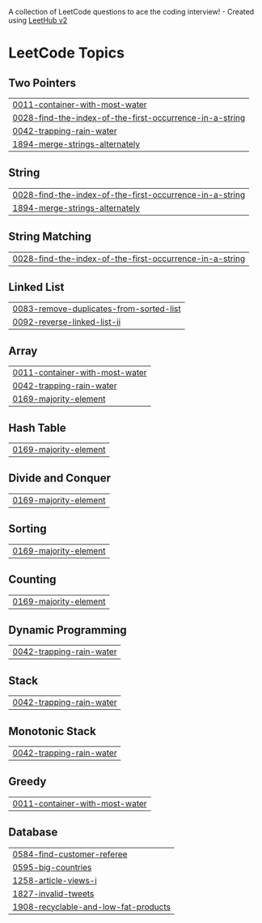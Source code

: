 A collection of LeetCode questions to ace the coding interview! - Created using [LeetHub v2](https://github.com/arunbhardwaj/LeetHub-2.0)
<!---LeetCode Topics Start-->
# LeetCode Topics
## Two Pointers
|  |
| ------- |
| [0011-container-with-most-water](https://github.com/prajaktapawar16/DSA_JAVA/tree/master/0011-container-with-most-water) |
| [0028-find-the-index-of-the-first-occurrence-in-a-string](https://github.com/prajaktapawar16/DSA_JAVA/tree/master/0028-find-the-index-of-the-first-occurrence-in-a-string) |
| [0042-trapping-rain-water](https://github.com/prajaktapawar16/DSA_JAVA/tree/master/0042-trapping-rain-water) |
| [1894-merge-strings-alternately](https://github.com/prajaktapawar16/DSA_JAVA/tree/master/1894-merge-strings-alternately) |
## String
|  |
| ------- |
| [0028-find-the-index-of-the-first-occurrence-in-a-string](https://github.com/prajaktapawar16/DSA_JAVA/tree/master/0028-find-the-index-of-the-first-occurrence-in-a-string) |
| [1894-merge-strings-alternately](https://github.com/prajaktapawar16/DSA_JAVA/tree/master/1894-merge-strings-alternately) |
## String Matching
|  |
| ------- |
| [0028-find-the-index-of-the-first-occurrence-in-a-string](https://github.com/prajaktapawar16/DSA_JAVA/tree/master/0028-find-the-index-of-the-first-occurrence-in-a-string) |
## Linked List
|  |
| ------- |
| [0083-remove-duplicates-from-sorted-list](https://github.com/prajaktapawar16/DSA_JAVA/tree/master/0083-remove-duplicates-from-sorted-list) |
| [0092-reverse-linked-list-ii](https://github.com/prajaktapawar16/DSA_JAVA/tree/master/0092-reverse-linked-list-ii) |
## Array
|  |
| ------- |
| [0011-container-with-most-water](https://github.com/prajaktapawar16/DSA_JAVA/tree/master/0011-container-with-most-water) |
| [0042-trapping-rain-water](https://github.com/prajaktapawar16/DSA_JAVA/tree/master/0042-trapping-rain-water) |
| [0169-majority-element](https://github.com/prajaktapawar16/DSA_JAVA/tree/master/0169-majority-element) |
## Hash Table
|  |
| ------- |
| [0169-majority-element](https://github.com/prajaktapawar16/DSA_JAVA/tree/master/0169-majority-element) |
## Divide and Conquer
|  |
| ------- |
| [0169-majority-element](https://github.com/prajaktapawar16/DSA_JAVA/tree/master/0169-majority-element) |
## Sorting
|  |
| ------- |
| [0169-majority-element](https://github.com/prajaktapawar16/DSA_JAVA/tree/master/0169-majority-element) |
## Counting
|  |
| ------- |
| [0169-majority-element](https://github.com/prajaktapawar16/DSA_JAVA/tree/master/0169-majority-element) |
## Dynamic Programming
|  |
| ------- |
| [0042-trapping-rain-water](https://github.com/prajaktapawar16/DSA_JAVA/tree/master/0042-trapping-rain-water) |
## Stack
|  |
| ------- |
| [0042-trapping-rain-water](https://github.com/prajaktapawar16/DSA_JAVA/tree/master/0042-trapping-rain-water) |
## Monotonic Stack
|  |
| ------- |
| [0042-trapping-rain-water](https://github.com/prajaktapawar16/DSA_JAVA/tree/master/0042-trapping-rain-water) |
## Greedy
|  |
| ------- |
| [0011-container-with-most-water](https://github.com/prajaktapawar16/DSA_JAVA/tree/master/0011-container-with-most-water) |
## Database
|  |
| ------- |
| [0584-find-customer-referee](https://github.com/prajaktapawar16/DSA_JAVA/tree/master/0584-find-customer-referee) |
| [0595-big-countries](https://github.com/prajaktapawar16/DSA_JAVA/tree/master/0595-big-countries) |
| [1258-article-views-i](https://github.com/prajaktapawar16/DSA_JAVA/tree/master/1258-article-views-i) |
| [1827-invalid-tweets](https://github.com/prajaktapawar16/DSA_JAVA/tree/master/1827-invalid-tweets) |
| [1908-recyclable-and-low-fat-products](https://github.com/prajaktapawar16/DSA_JAVA/tree/master/1908-recyclable-and-low-fat-products) |
<!---LeetCode Topics End-->